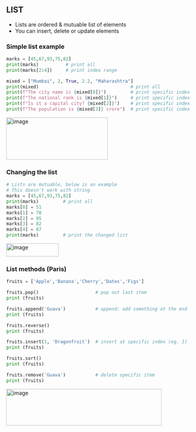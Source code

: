 ## LIST
- Lists are ordered & mutuable list of elements
- You can insert, delete or update elements

### Simple list example
```py
marks = [45,67,93,75,82]
print(marks)          # print all
print(marks[2:4])     # print index range

mixed = ["Mumbai", 2, True, 2.2, "Maharashtra"]
print(mixed)                                  # print all
print(f"The city name is {mixed[0]}")         # print specific index
print(f"The national rank is {mixed[1]}")     # print specific index
print(f"Is it a capital city? {mixed[2]}")    # print specific index
print(f"The population is {mixed[3]} crore")  # print specific index
```
<img width="269" height="112" alt="image" src="https://github.com/user-attachments/assets/3c6dda7a-f0a8-46c7-a354-5f8a25d06e87" />

### Changing the list
```py
# Lists are mutuable, below is an example
# This doesn't work with string
marks = [45,67,93,75,82]
print(marks)         # print all
marks[0] = 51
marks[1] = 70
marks[2] = 95
marks[3] = 82
marks[4] = 87
print(marks)         # print the changed list
```
<img width="139" height="35" alt="image" src="https://github.com/user-attachments/assets/98ccee8a-28d6-4f88-bdcc-30d6a20a6e30" />

### List methods (Paris)
```py
fruits = ['Apple','Banana','Cherry','Dates','Figs']

fruits.pop()                     # pop out last item
print (fruits)

fruits.append('Guava')           # append: add something at the end
print (fruits)

fruits.reverse() 
print (fruits)

fruits.insert(1, 'Dragonfruit')  # insert at specific index (eg. 1)
print (fruits)

fruits.sort()
print (fruits)

fruits.remove('Guava')           # delete specific item
print (fruits)
```
<img width="412" height="97" alt="image" src="https://github.com/user-attachments/assets/c2d91381-5304-4823-87ae-9b4ba33c371f" />
